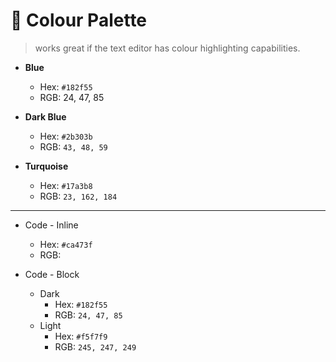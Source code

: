 # 🎨 Colour Palette

> works great if the text editor has colour highlighting capabilities.

- **Blue**
    - Hex: `#182f55`
    - RGB: 24, 47, 85

- **Dark Blue**
    - Hex: `#2b303b`
    - RGB: `43, 48, 59`

- **Turquoise**
    - Hex: `#17a3b8`
    - RGB: `23, 162, 184`

---

- Code - Inline
    - Hex: `#ca473f`
    - RGB:

- Code - Block
    - Dark
        - Hex: `#182f55`
        - RGB: `24, 47, 85`
    - Light
        - Hex: `#f5f7f9`
        - RGB: `245, 247, 249`
